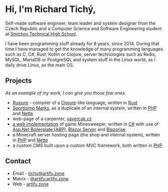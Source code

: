 # Hi, I'm Richard Tichý,

Self-made software engineer, team leader and system designer from the Czech Republic and
a Computer Science and Software Engineering student at [Smíchov Technical High School](https://www.ssps.cz/).

I have been programming stuff already for 8 years, since 2014. During that time I have managed to get the knowledge of
many programming languages such as C, C#, Rust, Kotlin or Clojure, server technologies such as Redis, MySQL, MariaDB or
PostgreSQL and system stuff in the Linux world, as I daily drive Linux, as the main OS.

## Projects

*As an example of my work, I can give you those few ones.*

- [Rusjure](https://github.com/rusjure/rusjure) - compiler of a [Clojure](https://clojure.org/)-like language,
written in [Rust](https://www.rust-lang.org/)
- [Sportisimo Marks](https://github.com/ArtifyCZ/sportisimo-marks), as a duplicate of an internal system,
written in [PHP](https://www.php.net/) and [Nette](https://nette.org/)
- web-page of a carpenter, [vavercak.cz](https://vavercak.cz/)
- [a web implementation](https://github.com/ArtifyCZ/minesweeper) of game Minesweeper,
written in [C#](https://learn.microsoft.com/en-us/dotnet/csharp/) with use of
[Asp.Net Boilerplate (ABP)](https://abp.io/),
[Blazor Server](https://learn.microsoft.com/en-us/aspnet/core/blazor/hosting-models?view=aspnetcore-7.0) and
[Blazorise](https://blazorise.com/)
- a Minecraft server hosting page (the shop and internal system),
written in [PHP](https://www.php.net/) and [Nette](https://nette.org/)
- a custom CMS built upon a custom MVC framework, both written in [PHP](https://www.php.net/)

## Contact

- Email - tichy@artify.zone
- Matrix - [@artify:artify.zone](https://matrix.to/#/@artify:artify.zone)
- Web - [artify.zone](https://artify.zone/)
